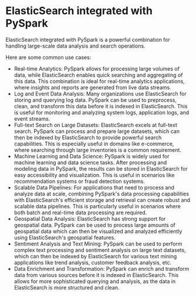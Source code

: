 # ElasticSearch integrated with PySpark
ElasticSearch integrated with PySpark is a powerful combination for handling large-scale data analysis and search operations. 

Here are some common use cases:
* Real-time Analytics: PySpark allows for processing large volumes of data, while ElasticSearch enables quick searching and aggregating of this data. This combination is ideal for real-time analytics applications, where insights and reports are generated from live data streams.
* Log and Event Data Analysis: Many organizations use ElasticSearch for storing and querying log data. PySpark can be used to preprocess, clean, and transform this data before it is indexed in ElasticSearch. This is useful for monitoring and analyzing system logs, application logs, and event streams.
* Full-text Search on Large Datasets: ElasticSearch excels at full-text search. PySpark can process and prepare large datasets, which can then be indexed by ElasticSearch to provide powerful search capabilities. This is especially useful in domains like e-commerce, where searching through large inventories is a common requirement.
* Machine Learning and Data Science: PySpark is widely used for machine learning and data science tasks. After processing and modeling data in PySpark, the results can be stored in ElasticSearch for easy accessibility and visualization. This is useful in scenarios like recommendation systems or fraud detection systems.
* Scalable Data Pipelines: For applications that need to process and analyze data at scale, combining PySpark's data processing capabilities with ElasticSearch's efficient storage and retrieval can create robust and scalable data pipelines. This is particularly useful in scenarios where both batch and real-time data processing are required.
* Geospatial Data Analysis: ElasticSearch has strong support for geospatial data. PySpark can be used to process large amounts of geospatial data which can then be visualized and analyzed efficiently using ElasticSearch's geospatial features.
* Sentiment Analysis and Text Mining: PySpark can be used to perform complex text processing and sentiment analysis on large text datasets, which can then be indexed by ElasticSearch for various text mining applications like trend analysis, customer feedback analysis, etc.
* Data Enrichment and Transformation: PySpark can enrich and transform data from various sources before it is indexed in ElasticSearch. This allows for more sophisticated querying and analysis, as the data in ElasticSearch is more structured and clean.
